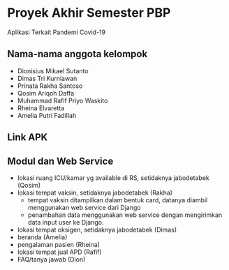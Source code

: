 # Proyek Akhir Semester PBP

Aplikasi Terkait Pandemi Covid-19

## Nama-nama anggota kelompok

- Dionisius Mikael Sutanto
- Dimas Tri Kurniawan
- Prinata Rakha Santoso
- Qosim Ariqoh Daffa
- Muhammad Rafif Priyo Waskito
- Rheina Elvaretta
- Amelia Putri Fadillah



## Link APK

## Modul dan Web Service

- lokasi ruang ICU/kamar yg available di RS, setidaknya jabodetabek (Qosim)
- lokasi tempat vaksin, setidaknya jabodetabek (Rakha)
    - tempat vaksin ditampilkan dalam bentuk card, datanya diambil menggunakan web service dari Django
    - penambahan data menggunakan web service dengan mengirimkan data input user ke Django.
- lokasi tempat oksigen, setidaknya jabodetabek (Dimas)
- beranda (Amelia)
- pengalaman pasien (Rheina)
- lokasi tempat jual APD (Rafif)
- FAQ/tanya jawab (Dion)
